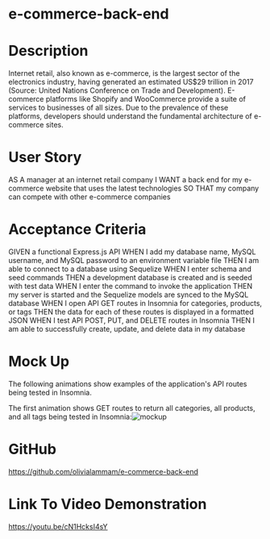 # e-commerce-back-end

# Description
Internet retail, also known as e-commerce, is the largest sector of the electronics industry, having generated an estimated US$29 trillion in 2017 (Source: United Nations Conference on Trade and Development). E-commerce platforms like Shopify and WooCommerce provide a suite of services to businesses of all sizes. Due to the prevalence of these platforms, developers should understand the fundamental architecture of e-commerce sites.

# User Story
AS A manager at an internet retail company
I WANT a back end for my e-commerce website that uses the latest technologies
SO THAT my company can compete with other e-commerce companies

# Acceptance Criteria
GIVEN a functional Express.js API
WHEN I add my database name, MySQL username, and MySQL password to an environment variable file
THEN I am able to connect to a database using Sequelize
WHEN I enter schema and seed commands
THEN a development database is created and is seeded with test data
WHEN I enter the command to invoke the application
THEN my server is started and the Sequelize models are synced to the MySQL database
WHEN I open API GET routes in Insomnia for categories, products, or tags
THEN the data for each of these routes is displayed in a formatted JSON
WHEN I test API POST, PUT, and DELETE routes in Insomnia
THEN I am able to successfully create, update, and delete data in my database

# Mock Up
The following animations show examples of the application's API routes being tested in Insomnia.

The first animation shows GET routes to return all categories, all products, and all tags being tested in Insomnia:![mockup](https://user-images.githubusercontent.com/95842420/172130531-93f2cc3c-2985-43d1-b71d-706df477b370.gif)

# GitHub
https://github.com/olivialammam/e-commerce-back-end

# Link To Video Demonstration
https://youtu.be/cN1HcksI4sY
